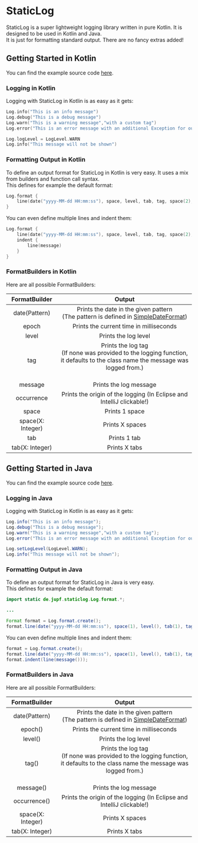 # StaticLog
StaticLog is a super lightweight logging library written in pure Kotlin. It is designed to be used in Kotlin and Java.  
It is just for formatting standard output. There are no fancy extras added!  
## Getting Started in Kotlin
You can find the example source code [here](https://github.com/jupf/staticlog/blob/master/src/main/kotlin/example/example.kt).
### Logging in Kotlin
Logging with StaticLog in Kotlin is as easy as it gets:
```kotlin
Log.info("This is an info message")
Log.debug("This is a debug message")
Log.warn("This is a warning message","with a custom tag")
Log.error("This is an error message with an additional Exception for output", "and a custom tag", exception )

Log.logLevel = LogLevel.WARN
Log.info("This message will not be shown")
```
### Formatting Output in Kotlin
To define an output format for StaticLog in Kotlin is very easy. It uses a mix from builders and function call syntax.  
This defines for example the default format:  
```kotlin
Log.format {
    line(date("yyyy-MM-dd HH:mm:ss"), space, level, tab, tag, space(2), message, space(2), occurrence)
}
```
You can even define multiple lines and indent them:  
```kotlin
Log.format {
    line(date("yyyy-MM-dd HH:mm:ss"), space, level, tab, tag, space(2), occurrence)
    indent {
        line(message)
    }
}
```
### FormatBuilders in Kotlin
Here are all possible FormatBuilders: 

| FormatBuilder   |     Output      |
|:----------------:|:---------------:|
| date(Pattern)    | Prints the date in the given pattern  <br>(The pattern is defined in [SimpleDateFormat](http://docs.oracle.com/javase/8/docs/api/java/text/SimpleDateFormat.html))</br>  |
| epoch            | Prints the current time in milliseconds  |
| level            | Prints the log level |
| tag              | Prints the log tag <br>(If none was provided to the logging function, <br>it defaults to the class name the message was logged from.)</br></br> |
| message          | Prints the log message |
| occurrence       | Prints the origin of the logging (In Eclipse and IntelliJ clickable!)|
| space            | Prints 1 space  |
| space(X: Integer)| Prints X spaces    |
| tab              | Prints 1 tab |
| tab(X: Integer)  | Prints X tabs |


## Getting Started in Java
You can find the example source code [here](https://github.com/jupf/staticlog/blob/master/src/main/java/example/Example.java).
### Logging in Java
Logging with StaticLog in Kotlin is as easy as it gets:
```java
Log.info("This is an info message");
Log.debug("This is a debug message");
Log.warn("This is a warning message","with a custom tag");
Log.error("This is an error message with an additional Exception for output", "and a custom tag", exception );

Log.setLogLevel(LogLevel.WARN);
Log.info("This message will not be shown");
```
### Formatting Output in Java
To define an output format for StaticLog in Java is very easy.  
This defines for example the default format:  
```java
import static de.jupf.staticlog.Log.format.*;

...

Format format = Log.format.create();
format.line(date("yyyy-MM-dd HH:mm:ss"), space(1), level(), tab(1), tag(), space(2), message(), space(2), occurrence());
```
You can even define multiple lines and indent them:  
```java
format = Log.format.create();
format.line(date("yyyy-MM-dd HH:mm:ss"), space(1), level(), tab(1), tag(), space(2), occurrence());
format.indent(line(message()));
```
### FormatBuilders in Java
Here are all possible FormatBuilders:

| FormatBuilder   |     Output      |
|:----------------:|:---------------:|
| date(Pattern)    | Prints the date in the given pattern  <br>(The pattern is defined in [SimpleDateFormat](http://docs.oracle.com/javase/8/docs/api/java/text/SimpleDateFormat.html))</br>  |
| epoch()          | Prints the current time in milliseconds  |
| level()          | Prints the log level |
| tag()            | Prints the log tag <br>(If none was provided to the logging function, <br>it defaults to the class name the message was logged from.)</br></br> |
| message()        | Prints the log message |
| occurrence()     | Prints the origin of the logging (In Eclipse and IntelliJ clickable!)|
| space(X: Integer)| Prints X spaces    |
| tab(X: Integer)  | Prints X tabs |

